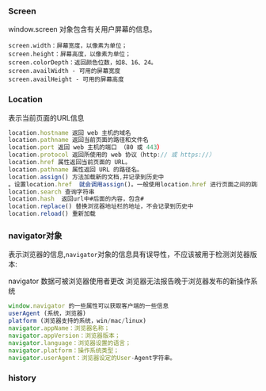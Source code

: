 ### Screen
window.screen 对象包含有关用户屏幕的信息。

```
screen.width：屏幕宽度，以像素为单位；
screen.height：屏幕高度，以像素为单位；
screen.colorDepth：返回颜色位数，如8、16、24。
screen.availWidth - 可用的屏幕宽度
screen.availHeight - 可用的屏幕高度
```

### Location
表示当前页面的URL信息

```js
location.hostname 返回 web 主机的域名
location.pathname 返回当前页面的路径和文件名
location.port 返回 web 主机的端口 （80 或 443）
location.protocol 返回所使用的 web 协议（http:// 或 https://）
location.href 属性返回当前页面的 URL。
location.pathname 属性返回 URL 的路径名。
location.assign() 方法加载新的文档,并记录到历史中。设置location.href  就会调用assign()。一般使用location.href 进行页面之间的跳转
location.search 查询字符串
location.hash  返回url中#后面的内容，包含#
location.replace() 替换浏览器地址栏的地址，不会记录到历史中
location.reload() 重新加载
```

### navigator对象
表示浏览器的信息,`navigator`对象的信息具有误导性，不应该被用于检测浏览器版本: 

navigator 数据可被浏览器使用者更改
浏览器无法报告晚于浏览器发布的新操作系统

```js
window.navigator 的一些属性可以获取客户端的一些信息userAgent (系统，浏览器)platform (浏览器支持的系统，win/mac/linux)
navigator.appName：浏览器名称；
navigator.appVersion：浏览器版本；
navigator.language：浏览器设置的语言；
navigator.platform：操作系统类型；
navigator.userAgent：浏览器设定的User-Agent字符串。
```

### history
